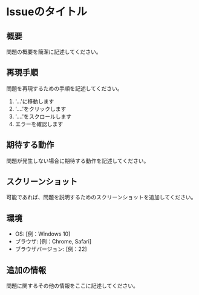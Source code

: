# Issueのタイトル

## 概要

問題の概要を簡潔に記述してください。

## 再現手順

問題を再現するための手順を記述してください。

1. '...'に移動します
2. '....'をクリックします
3. '....'をスクロールします
4. エラーを確認します

## 期待する動作

問題が発生しない場合に期待する動作を記述してください。

## スクリーンショット

可能であれば、問題を説明するためのスクリーンショットを追加してください。

## 環境

- OS: [例：Windows 10]
- ブラウザ: [例：Chrome, Safari]
- ブラウザバージョン: [例：22]

## 追加の情報

問題に関するその他の情報をここに記述してください。